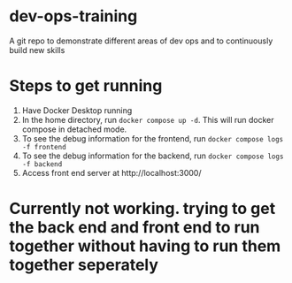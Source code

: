 # dev-ops-training
A git repo to demonstrate different areas of dev ops and to continuously build new skills

# Steps to get running
1. Have Docker Desktop running
2. In the home directory, run `docker compose up -d`. This will run docker compose in detached mode.
3. To see the debug information for the frontend, run `docker compose logs -f frontend`
4. To see the debug information for the backend, run `docker compose logs -f backend`
5. Access front end server at http://localhost:3000/

# Currently not working. trying to get the back end and front end to run together without having to run them together seperately